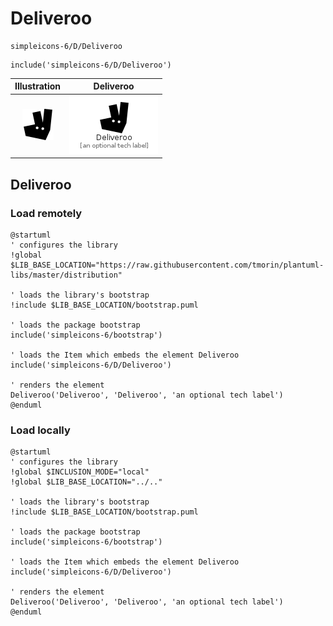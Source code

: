 # Deliveroo


```text
simpleicons-6/D/Deliveroo
```

```text
include('simpleicons-6/D/Deliveroo')
```



| Illustration | Deliveroo |
| :---: | :---: |
| ![illustration for Illustration](../../simpleicons-6/D/Deliveroo.png) | ![illustration for Deliveroo](../../simpleicons-6/D/Deliveroo.Local.png) |




## Deliveroo

### Load remotely
```plantuml
@startuml
' configures the library
!global $LIB_BASE_LOCATION="https://raw.githubusercontent.com/tmorin/plantuml-libs/master/distribution"

' loads the library's bootstrap
!include $LIB_BASE_LOCATION/bootstrap.puml

' loads the package bootstrap
include('simpleicons-6/bootstrap')

' loads the Item which embeds the element Deliveroo
include('simpleicons-6/D/Deliveroo')

' renders the element
Deliveroo('Deliveroo', 'Deliveroo', 'an optional tech label')
@enduml
```

### Load locally
```plantuml
@startuml
' configures the library
!global $INCLUSION_MODE="local"
!global $LIB_BASE_LOCATION="../.."

' loads the library's bootstrap
!include $LIB_BASE_LOCATION/bootstrap.puml

' loads the package bootstrap
include('simpleicons-6/bootstrap')

' loads the Item which embeds the element Deliveroo
include('simpleicons-6/D/Deliveroo')

' renders the element
Deliveroo('Deliveroo', 'Deliveroo', 'an optional tech label')
@enduml
```

